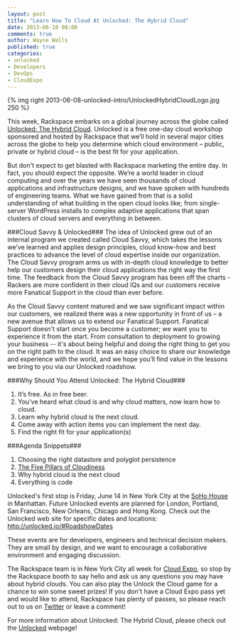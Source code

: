 ```yaml
---
layout: post
title: "Learn How To Cloud At Unlocked: The Hybrid Cloud"
date: 2013-06-10 08:00
comments: true
author: Wayne Walls
published: true
categories: 
- unlocked
- Developers
- DevOps
- CloudExpo
---
```

{% img right 2013-06-08-unlocked-intro/UnlockedHybridCloudLogo.jpg 250 %}

This week, Rackspace embarks on a global journey across the globe called [Unlocked: The Hybrid Cloud](http://unlocked.io).  Unlocked is a free one-day cloud workshop sponsored and hosted by Rackspace that we’ll hold in several major cities across the globe to help you determine which cloud environment – public, private or hybrid cloud – is the best fit for your application.

But don't expect to get blasted with Rackspace marketing the entire day.  In fact, you should expect the opposite.  We’re a world leader in cloud computing and over the years we have seen thousands of cloud applications and infrastructure designs, and we have spoken with hundreds of engineering teams. What we have gained from that is a solid understanding of what building in the open cloud looks like; from single-server WordPress installs to complex adaptive applications that span clusters of cloud servers and everything in between.<!--More-->  

###Cloud Savvy & Unlocked###
The idea of Unlocked grew out of an internal program we created called Cloud Savvy, which takes the lessons we’ve learned and applies design principles, cloud know-how and best practices to advance the level of cloud expertise inside our organization. The Cloud Savvy program arms us with in-depth cloud knowledge to better help our customers design their cloud applications the right way the first time. The feedback from the Cloud Savvy program has been off the charts - Rackers are more confident in their cloud IQs and our customers receive more Fanatical Support in the cloud than ever before.

As the Cloud Savvy content matured and we saw significant impact within our customers, we realized there was a new opportunity in front of us – a new avenue that allows us to extend our Fanatical Support. Fanatical Support doesn't start once you become a customer; we want you to experience it from the start. From consultation to deployment to growing your business -- it's about being helpful and doing the right thing to get you on the right path to the cloud.  It was an easy choice to share our knowledge and experience with the world, and we hope you’ll find value in the lessons we bring to you via our Unlocked roadshow.

###Why Should You Attend Unlocked: The Hybrid Cloud###

1. It’s free.  As in free beer.
2. You've heard what cloud is and why cloud matters, now learn how to cloud.
3. Learn why hybrid cloud is the next cloud.
4. Come away with action items you can implement the next day.
5. Find the right fit for your application(s)

###Agenda Snippets###

1. Choosing the right datastore and polyglot persistence
2. [The Five Pillars of Cloudiness](http://www.rackspace.com/blog/pillars-of-cloudiness-no-1-parallel-computing/)
3. Why hybrid cloud is the next cloud
4. Everything is code

Unlocked's first stop is Friday, June 14 in New York City at the [SoHo House](https://www.sohohouseny.com/) in Manhattan. Future Unlocked events are planned for London, Portland, San Francisco, New Orleans, Chicago and Hong Kong. Check out the Unlocked web site for specific dates and locations: http://unlocked.io/#RoadshowDates

These events are for developers, engineers and technical decision makers. They are small by design, and we want to encourage a collaborative environment and engaging discussion.  

The Rackspace team is in New York City all week for [Cloud Expo](http://www.cloudcomputingexpo.com/), so stop by the Rackspace booth to say hello and ask us any questions you may have about hybrid clouds. You can also play the Unlock the Cloud game for a chance to win some sweet prizes! If you don't have a Cloud Expo pass yet and would like to attend, Rackspace has plenty of passes, so please reach out to us on [Twitter](https://twitter.com/Rackspace) or leave a comment! 

For more information about Unlocked: The Hybrid Cloud, please check out the [Unlocked](http://unlocked.io) webpage!


